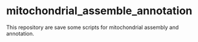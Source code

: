 # mitochondrial_assemble_annotation
This repository are save some scripts for mitochondrial assembly and annotation.
